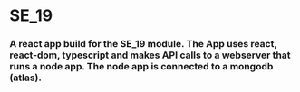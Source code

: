 # SE_19

### A react app build for the SE_19 module. The App uses react, react-dom, typescript and makes API calls to a webserver that runs a node app. The node app is connected to a mongodb (atlas).
